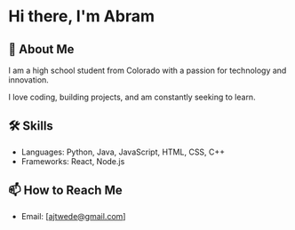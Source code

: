 
# Hi there, I'm Abram 

## 🚀 About Me

I am a high school student from Colorado with a passion for technology and innovation. 

I love coding, building projects, and am constantly seeking to learn.


## 🛠 Skills
- Languages: Python, Java, JavaScript, HTML, CSS, C++
- Frameworks: React, Node.js

## 📫 How to Reach Me
- Email: [ajtwede@gmail.com]



